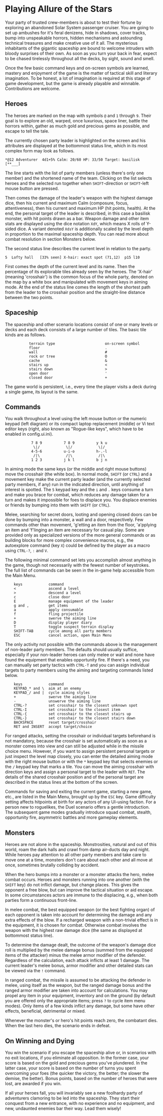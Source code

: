 Playing Allure of the Stars
===========================

Your party of trusted crew-members is about to test their fortune
by exploring an abandoned Solar System passenger cruiser.
You are going to set up ambushes for it's feral denizens, hide in shadows,
cover tracks, bump into unspeakable horrors, hidden mechanisms
and astounding technical treasures and make creative use of it all.
The mysterious inhabitants of the gigantic spaceship are bound
to welcome intruders with bloody surprises of their own.
As soon as you turn your back in fear, expect to be chased tirelessly
throughout all the decks, by sight, sound and smell.

Once the few basic command keys and on-screen symbols are learned,
mastery and enjoyment of the game is the matter of tactical skill
and literary imagination. To be honest, a lot of imagination is required
at this stage of game development, but the game is already playable
and winnable. Contributions are welcome.


Heroes
------

The heroes are marked on the map with symbols `@` and `1` through `9`.
Their goal is to explore an old, warped, once luxurious, space liner,
battle the horrors within, gather as much gold and precious gems
as possible, and escape to tell the tale.

The currently chosen party leader is highlighted on the screen
and his attributes are displayed at the bottommost status line,
which in its most complex form may look as follows.

    *@12 Adventurer  4d1+5% Calm: 20/60 HP: 33/50 Target: basilisk  [**___]

The line starts with the list of party members (unless there's only one member)
and the shortened name of the team. Clicking on the list selects heroes and
the selected run together when `SHIFT`-direction or `SHIFT`-left mouse button
are pressed.

Then comes the damage of the leader's weapon with the highest damage dice,
then his current and maximum Calm (composure, focus, attentiveness), then
his current and maximum HP (hit points, health). At the end, the personal
target of the leader is described, in this case a basilisk monster,
with hit points drawn as a bar. Weapon damage and other item stats
are displayed using the dice notation `XdY`, which means X rolls
of Y-sided dice. A variant denoted `XdsY` is additionally
scaled by the level depth in proportion to the maximal spaceship depth.
You can read more about combat resolution in section Monsters below.

The second status line describes the current level in relation
to the party.

    5  Lofty hall   [33% seen] X-hair: exact spot (71,12)  p15 l10

First comes the depth of the current level and its name.
Then the percentage of its explorable tiles already seen by the heroes.
The 'X-hair' (meaning 'crosshair') is the common focus of the whole party,
denoted on the map by a white box and manipulated with movement keys
in aiming mode. At the end of the status line comes the length of the shortest
path from the leader to the crosshair position and the straight-line distance
between the two points.


Spaceship
---------

The spaceship and other scenario locations consist of one or many
levels or decks and each deck consists of a large number of tiles.
The basic tile kinds are as follows.

               terrain type                       on-screen symbol
               floor                              .
               wall                               #
               rock or tree                       O
               cache                              &
               stairs up                          <
               stairs down                        >
               open door                          '
               closed door                        +

The game world is persistent, i.e., every time the player visits a deck
during a single game, its layout is the same.


Commands
--------

You walk throughout a level using the left mouse button or the numeric
keypad (left diagram) or its compact laptop replacement (middle)
or Vi text editor keys (right, also known as "Rogue-like keys",
which have to be enabled in config.ui.ini).

                7 8 9          7 8 9          y k u
                 \|/            \|/            \|/
                4-5-6          u-i-o          h-.-l
                 /|\            /|\            /|\
                1 2 3          j k l          b j n

In aiming mode the same keys (or the middle and right mouse buttons)
move the crosshair (the white box). In normal mode, `SHIFT`
(or `CTRL`) and a movement key make the current party leader
(and the currently selected party members, if any) run in the indicated
direction, until anything of interest is spotted. The `5` keypad key
and the `i` and `.` keys consume a turn and make you brace for combat,
which reduces any damage taken for a turn and makes it impossible
for foes to displace you. You displace enemies or friends by bumping
into them with `SHIFT` (or `CTRL`).

Melee, searching for secret doors, looting and opening closed doors
can be done by bumping into a monster, a wall and a door, respectively.
Few commands other than movement, 'g'etting an item from the floor,
'a'pplying an item and 'f'linging an item are necessary for casual play.
Some are provided only as specialized versions of the more general
commands or as building blocks for more complex convenience macros,
e.g., the autoexplore command (key `X`) could be defined
by the player as a macro using `CTRL-?`, `:` and `V`.

The following minimal command set lets you accomplish almost anything
in the game, though not necessarily with the fewest number of keystrokes.
The full list of commands can be seen in the in-game help accessible
from the Main Menu.

        keys            command
        <               ascend a level
        >               descend a level
        c               close door
        E               manage equipment of the leader
        g and ,         get items
        a               apply consumable
        f               fling projectile
        +               swerve the aiming line
        D               display player diary
        T               toggle suspect terrain display
        SHIFT-TAB       cycle among all party members
        ESC             cancel action, open Main Menu

The only activity not possible with the commands above is the management
of non-leader party members. The defaults should usually suffice,
especially if your non-leader heroes can only melee or wait
and none have found the equipment that enables opportunity fire.
If there's a need, you can manually set party tactics with `CTRL-T`
and you can assign individual targets to party members
using the aiming and targeting commands listed below.

        keys            command
        KEYPAD_* and \  aim at an enemy
        KEYPAD_/ and |  cycle aiming styles
        +               swerve the aiming line
        -               unswerve the aiming line
        CTRL-?          set crosshair to the closest unknown spot
        CTRL-I          set crosshair to the closest item
        CTRL-{          set crosshair to the closest stairs up
        CTRL-}          set crosshair to the closest stairs down
        BACKSPACE       reset target/crosshair
        RET and INSERT  accept target/choice

For ranged attacks, setting the crosshair or individual targets
beforehand is not mandatory, because the crosshair is set automatically
as soon as a monster comes into view and can still be adjusted while
in the missile choice menu. However, if you want to assign persistent
personal targets or just inspect the level map closely, you can enter
the detailed aiming mode with the right mouse button or with
the `*` keypad key that selects enemies or the `/` keypad key that
marks a tile. You can move the aiming crosshair with direction keys
and assign a personal target to the leader with `RET`.
The details of the shared crosshair position and of the personal target
are described in the status lines at the bottom of the screen.

Commands for saving and exiting the current game, starting a new game, etc.,
are listed in the Main Menu, brought up by the `ESC` key.
Game difficulty setting affects hitpoints at birth for any actors
of any UI-using faction. For a person new to roguelikes, the Duel scenario
offers a gentle introduction. The subsequent game modes gradually introduce
squad combat, stealth, opportunity fire, asymmetric battles and more
gameplay elements.


Monsters
--------

Heroes are not alone in the spaceship. Monstrosities, natural
and out of this world, roam the dark halls and crawl from damp air-ducts
day and night. While heroes pay attention to all other party members
and take care to move one at a time, monsters don't care about each other
and all move at once, sometimes brutally colliding by accident.

When the hero bumps into a monster or a monster attacks the hero,
melee combat occurs. Heroes and monsters running into one another
(with the `SHIFT` key) do not inflict damage, but change places.
This gives the opponent a free blow, but can improve the tactical situation
or aid escape. In some circumstances actors are immune to the displacing,
e.g., when both parties form a continuous front-line.

In melee combat, the best equipped weapon (or the best fighting organ)
of each opponent is taken into account for determining the damage
and any extra effects of the blow. If a recharged weapon with a non-trivial
effect is in the equipment, it is chosen for combat. Otherwise combat
involves the weapon with the highest raw damage dice (the same as displayed
at bottommost status line).

To determine the damage dealt, the outcome of the weapon's damage dice roll
is multiplied by the melee damage bonus (summed from the equipped items
of the attacker) minus the melee armor modifier of the defender.
Regardless of the calculation, each attack inflicts at least 1 damage.
The current leader's melee bonus, armor modifier and other detailed
stats can be viewed via the `!` command.

In ranged combat, the missile is assumed to be attacking the defender
in melee, using itself as the weapon, but the ranged damage bonus
and the ranged armor modifier are taken into account for calculations.
You may propel any item in your equipment, inventory and on the ground
(by default you are offered only the appropriate items; press `?`
to cycle item menu modes). Only items of a few kinds inflict any damage,
but some have other effects, beneficial, detrimental or mixed.

Whenever the monster's or hero's hit points reach zero, the combatant dies.
When the last hero dies, the scenario ends in defeat.


On Winning and Dying
--------------------

You win the scenario if you escape the spaceship alive or, in scenarios with
no exit locations, if you eliminate all opposition. In the former case,
your score is based on the gold and precious gems you've plundered.
In the latter case, your score is based on the number of turns you spent
overcoming your foes (the quicker the victory, the better; the slower
the demise, the better). Bonus points, based on the number of heroes
that were lost, are awarded if you win.

If all your heroes fall, you will invariably see a new foolhardy party
of adventurers clamoring to be led into the spaceship. They start
their conquest from a new entrance, with no experience and no equipment,
and new, undaunted enemies bar their way. Lead them wisely!
